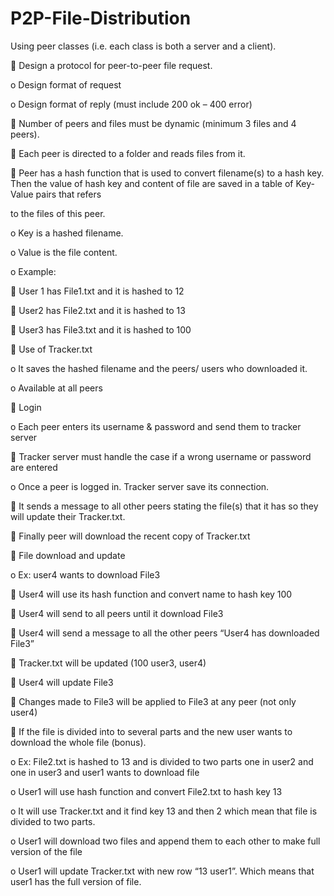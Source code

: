 # P2P-File-Distribution
Using peer classes (i.e. each class is both a server and a client).

 Design a protocol for peer-to-peer file request.

o Design format of request

o Design format of reply (must include 200 ok – 400 error)

 Number of peers and files must be dynamic (minimum 3 files and 4 peers).

 Each peer is directed to a folder and reads files from it.

 Peer has a hash function that is used to convert filename(s) to a hash key. Then the value of hash key and content of file are saved in a table of Key-Value pairs that refers

to the files of this peer.

o Key is a hashed filename.

o Value is the file content.

o Example:

 User 1 has File1.txt and it is hashed to 12

 User2 has File2.txt and it is hashed to 13

 User3 has File3.txt and it is hashed to 100

 Use of Tracker.txt

o It saves the hashed filename and the peers/ users who downloaded it.

o Available at all peers

 Login 

o Each peer enters its username & password and send them to tracker server

 Tracker server must handle the case if a wrong username or password are entered

o Once a peer is logged in. Tracker server save its connection.

 It sends a message to all other peers stating the file(s) that it has so they will update their Tracker.txt.

 Finally peer will download the recent copy of Tracker.txt

 File download and update 

o Ex: user4 wants to download File3

 User4 will use its hash function and convert name to hash key 100

 User4 will send to all peers until it download File3

 User4 will send a message to all the other peers “User4 has downloaded File3”

 Tracker.txt will be updated (100 user3, user4)

 User4 will update File3

 Changes made to File3 will be applied to File3 at any peer (not only user4)

 If the file is divided into to several parts and the new user wants to download the whole file (bonus). 

o Ex: File2.txt is hashed to 13 and is divided to two parts one in user2 and one in user3 and user1 wants to download file

o User1 will use hash function and convert File2.txt to hash key 13

o It will use Tracker.txt and it find key 13 and then 2 which mean that file is divided to two parts.

o User1 will download two files and append them to each other to make full version of the file

o User1 will update Tracker.txt with new row “13 user1”. Which means that user1 has the full version of file.
